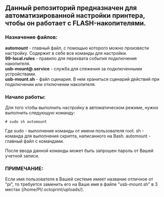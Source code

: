 ## Данный репозиторий предназначен для автоматизированной настройки принтера, чтобы он работает с FLASH-накопителями. 

### Назначение файлов:

**automount** - главный файл, с помощью которого можно произвести настройку. Содержит в себе все команды для настройки.<br>
**99-local.rules** - правило для перехвата события подключения накопителя.<br>
**usb-mount@.service** - служба для слежения за подключенными устройствами.<br>
**usb-mount.sh** - файл сценария. В нем храниться сценарий действий при подключении или отключении накопителя.<br>

### Начало работы:

Для того чтобы выполнить настройку в автоматическом режиме, нужно выполнить следующую команду:

`# sudo sh automount`

Где sudo - выполнение команды от имени пользователя root.
    sh - команда для выполнения скрипта, написанного на Bash.
    automount - главный файл с командами.

После ввода данной команды может быть запрошен пароль от Вашей учетной записи.

### ПРИМЕЧАНИЕ:
Если имя пользователя в Вашей системе имеет название отличное от "pi", то требуется заменить его на Ваше имя в файле "usb-mount.sh" в 3 местах (/home/PI/.octoprint/uploads/).

